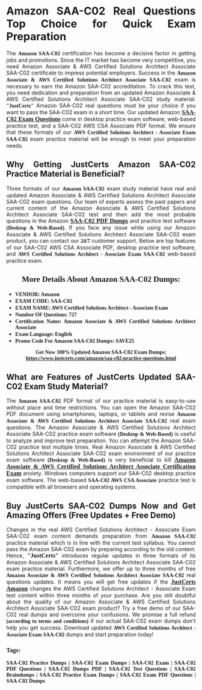 <h1 style="text-align: justify;"><strong>Amazon SAA-C02 Real Questions Top Choice for Quick Exam Preparation</strong></h1>

<p style="text-align: justify;">The <span style="font-family:Georgia,serif;"><strong>Amazon SAA-C02</strong></span> certification has become a decisive factor in getting jobs and promotions. Since the IT market has become very competitive, you need Amazon Associate & AWS Certified Solutions Architect Associate SAA-C02 certificate to impress potential employers. Success in the <span style="font-family:Georgia,serif;"><strong>Amazon Associate & AWS Certified Solutions Architect Associate SAA-C02</strong></span> exam is necessary to earn the Amazon SAA-C02 accreditation. To crack this test, you need dedication and preparation from an updated Amazon Associate & AWS Certified Solutions Architect Associate SAA-C02 study material. <span style="font-size:14px;"><span style="font-family:Georgia,serif;"><strong>"JustCerts"</strong></span></span> Amazon SAA-C02 real questions must be your choice if you want to pass the SAA-C02 exam in a short time. Our updated Amazon <a href="https://www.justcerts.com/amazon/saa-c02-practice-questions.html"><span style="font-size:16px;"><span style="font-family:Georgia,serif;"><strong>SAA-C02 Exam Questions</strong></span></span></a> come in desktop practice exam software, web-based practice test, and a SAA-C02 AWS CSA Associate PDF format. We ensure that these formats of our <span style="font-family:Georgia,serif;"><strong>AWS Certified Solutions Architect - Associate Exam SAA-C02</strong></span> exam practice material will be enough to meet your preparation needs.</p>

<h2 style="text-align: justify;"><strong>Why Getting JustCerts Amazon SAA-C02 Practice Material is Beneficial?</strong></h2>

<p style="text-align: justify;">Three formats of our <span style="font-family:Georgia,serif;"><strong>Amazon SAA-C02</strong></span> exam study material have real and updated Amazon Associate & AWS Certified Solutions Architect Associate SAA-C02 exam questions. Our team of experts assess the past papers and current content of the Amazon Associate & AWS Certified Solutions Architect Associate SAA-C02 test and then add the most probable questions in the Amazon <a href="https://www.justcerts.com/amazon/saa-c02-practice-questions.html"><span style="font-size:16px;"><span style="font-family:Georgia,serif;"><strong>SAA-C02 PDF Dumps</strong></span></span></a> and practice test software <span style="font-family:Georgia,serif;"><strong>(Desktop & Web-Based)</strong></span>. If you face any issue while using our Amazon Associate & AWS Certified Solutions Architect Associate SAA-C02 exam product, you can contact our <span style="font-family:Georgia,serif;"><strong>24/7</strong></span> customer support. Below are top features of our SAA-C02 AWS CSA Associate PDF, desktop practice test software, and <span style="font-family:Georgia,serif;"><strong>AWS Certified Solutions Architect - Associate Exam SAA-C02</strong></span> web-based practice exam.</p>

<h2 style="text-align: center;"><strong><span style="font-family:Georgia,serif;">More Details About Amazon SAA-C02 Dumps:</span></strong></h2>

<ul>
	<li style="text-align: justify;"><span style="font-size:14px;"><span style="font-family:Georgia,serif;"><strong>VENDOR: Amazon</strong></span></span></li>
	<li style="text-align: justify;"><span style="font-size:14px;"><span style="font-family:Georgia,serif;"><strong>EXAM CODE: SAA-C02</strong></span></span></li>
	<li style="text-align: justify;"><span style="font-size:14px;"><span style="font-family:Georgia,serif;"><strong>EXAM NAME: AWS Certified Solutions Architect - Associate Exam</strong></span></span></li>
	<li style="text-align: justify;"><span style="font-size:14px;"><span style="font-family:Georgia,serif;"><strong>Number OF Questions: 727</strong></span></span></li>
	<li style="text-align: justify;"><span style="font-size:14px;"><span style="font-family:Georgia,serif;"><strong>Certification Name: Amazon Associate & AWS Certified Solutions Architect Associate</strong></span></span></li>
	<li style="text-align: justify;"><span style="font-size:14px;"><span style="font-family:Georgia,serif;"><strong>Exam Language: English</strong></span></span></li>
	<li style="text-align: justify;"><span style="font-size:14px;"><span style="font-family:Georgia,serif;"><strong>Promo Code For Amazon SAA-C02 Dumps: SAVE25</strong></span></span></li>
</ul>

<p style="text-align: center;"><strong><span style="font-family:Georgia,serif;"><span style="font-size:14px;">Get Now 100% Updated Amazon SAA-C02 Exam Dumps:</span> <a href="https://www.justcerts.com/amazon/saa-c02-practice-questions.html">https://www.justcerts.com/amazon/saa-c02-practice-questions.html</a></span></strong></p>

<h2 style="text-align: justify;"><strong>What are Features of JustCerts Updated SAA-C02 Exam Study Material?</strong></h2>

<p style="text-align: justify;">The <span style="font-family:Georgia,serif;"><strong>Amazon SAA-C02</strong></span> PDF format of our practice material is easy-to-use without place and time restrictions. You can open the Amazon SAA-C02 PDF document using smartphones, laptops, or tablets and revise <span style="font-family:Georgia,serif;"><strong>Amazon Associate & AWS Certified Solutions Architect Associate SAA-C02</strong></span> real exam questions. The Amazon Associate & AWS Certified Solutions Architect Associate SAA-C02 practice exam software <span style="font-family:Georgia,serif;"><strong>(Desktop & Web-Based)</strong></span> is useful to analyze and improve test preparation. You can attempt the Amazon SAA-C02 practice test multiple times. Real Amazon Associate & AWS Certified Solutions Architect Associate SAA-C02 exam environment of our practice exam software <span style="font-family:Georgia,serif;"><strong>(Desktop & Web-Based)</strong></span> is very beneficial to kill <a href="https://www.justcerts.com/amazon/amazon-associate-certification-exams.html"><span style="font-size:16px;"><span style="font-family:Georgia,serif;"><strong>Amazon Associate & AWS Certified Solutions Architect Associate Certification Exam</strong></span></span></a> anxiety. Windows computers support our SAA-C02 desktop practice exam software. The web-based <span style="font-family:Georgia,serif;"><strong>SAA-C02 AWS CSA Associate</strong></span> practice test is compatible with all browsers and operating systems.</p>

<h2 style="text-align: justify;"><strong>Buy JustCerts SAA-C02 Dumps Now and Get Amazing Offers (Free Updates + Free Demo)</strong></h2>

<p style="text-align: justify;">Changes in the real AWS Certified Solutions Architect - Associate Exam SAA-C02 exam content demands preparation from <span style="font-family:Georgia,serif;"><strong>Amazon SAA-C02</strong></span> practice material which is in line with the current test syllabus. You cannot pass the Amazon SAA-C02 exam by preparing according to the old content. Hence, <span style="font-size:16px;"><span style="font-family:Georgia,serif;"><strong>"JustCerts"</strong></span></span> introduces regular updates in three formats of its Amazon Associate & AWS Certified Solutions Architect Associate SAA-C02 exam practice material. Furthermore, we offer up to three months of free <span style="font-family:Georgia,serif;"><strong>Amazon Associate & AWS Certified Solutions Architect Associate SAA-C02 </strong></span>real questions updates. It means you will get free updates if the <a href="https://www.justcerts.com/amazon-certification-exams.html"><span style="font-size:16px;"><span style="font-family:Georgia,serif;"><strong>JustCerts Amazon</strong></span></span></a> changes the AWS Certified Solutions Architect - Associate Exam test content within three months of your purchase. Are you still doubtful about the quality of our Amazon Associate & AWS Certified Solutions Architect Associate SAA-C02 exam product? Try a free demo of our SAA-C02 real dumps and overcome your confusions. We promise a full refund <span style="font-family:Georgia,serif;"><strong>(according to terms and conditions)</strong></span> if our actual SAA-C02 exam dumps don't help you get success. Download updated <span style="font-family:Georgia,serif;"><strong>AWS Certified Solutions Architect - Associate Exam SAA-C02</strong></span> dumps and start preparation today!</p>

<h3 style="text-align: justify;"><span style="font-family:Georgia,serif;"><strong>Tags:</strong></span></h3>

<p style="text-align: justify;"><span style="font-family:Georgia,serif;"><strong>SAA-C02 Practice Dumps | SAA-C02 Exam Dumps | SAA-C02 Exam | SAA-C02 PDF Questions | SAA-C02 Dumps PDF | SAA-C02 Test Questions | SAA-C02 Braindumps | SAA-C02 Practice Exam Dumps | SAA-C02 Exam PDF Questions | SAA-C02 Dumps</strong></span></p>
